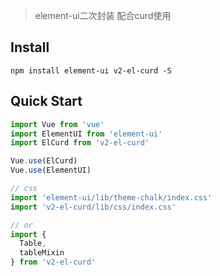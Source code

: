 > element-ui二次封装 配合curd使用

## Install
```shell
npm install element-ui v2-el-curd -S
```

## Quick Start
``` javascript
import Vue from 'vue'
import ElementUI from 'element-ui'
import ElCurd from 'v2-el-curd'

Vue.use(ElCurd)
Vue.use(ElementUI)

// css
import 'element-ui/lib/theme-chalk/index.css'
import 'v2-el-curd/lib/css/index.css'

// or
import {
  Table,
  tableMixin
} from 'v2-el-curd'